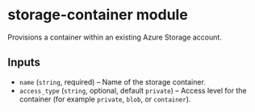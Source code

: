 # storage-container module

Provisions a container within an existing Azure Storage account.

## Inputs

- `name` (`string`, required) – Name of the storage container.
- `access_type` (`string`, optional, default `private`) – Access level for the container (for example `private`, `blob`, or `container`).


